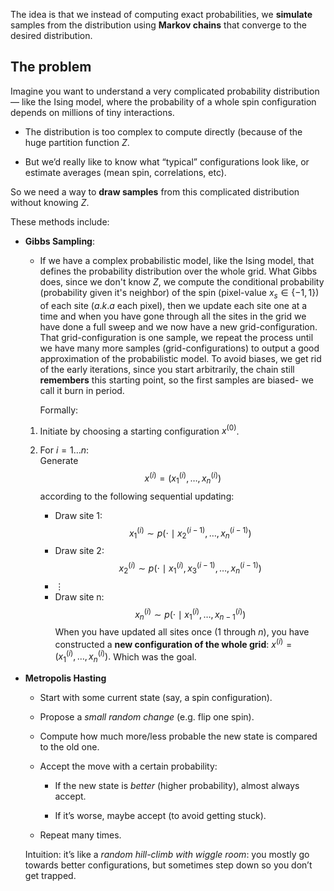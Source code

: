 
The idea is that we instead of computing exact probabilities, we **simulate** samples from the distribution using **Markov chains** that converge to the desired distribution.
## The problem

Imagine you want to understand a very complicated probability distribution — like the Ising model, where the probability of a whole spin configuration depends on millions of tiny interactions.

- The distribution is too complex to compute directly (because of the huge partition function $Z$.
    
- But we’d really like to know what “typical” configurations look like, or estimate averages (mean spin, correlations, etc).
    

 So we need a way to **draw samples** from this complicated distribution without knowing $Z$.

These methods include:
- **Gibbs Sampling**:
	- If we have a complex probabilistic model, like the Ising model, that defines the probability distribution over the whole grid. What Gibbs does, since we don't know $Z$, we compute the conditional probability (probability given it's neighbor) of the spin (pixel-value $x_s \in \{-1, 1\}$) of each site ($a.k.a$ each pixel), then we update each site one at a time and when you have gone through all the sites in the grid we have done a full sweep and we now have a new grid-configuration. That grid-configuration is one sample, we repeat the process until we have many more samples (grid-configurations) to output a good approximation of the probabilistic model. 
	  To avoid biases, we get rid of the early iterations, since you start arbitrarily, the chain still **remembers** this starting point, so the first samples are biased- we call it burn in period.

	  Formally:
	1. Initiate by choosing a starting configuration $x^{(0)}$.
	
	2. For $i=1\dots n$:  
	   Generate 
	   $$
	   x^{(i)} = (x^{(i)}_1, \ldots, x^{(i)}_n)
	   $$
	   according to the following sequential updating:
	
	   - Draw site 1:
	     $$
	     x^{(i)}_1 \sim p(\cdot \mid x^{(i-1)}_2, \ldots, x^{(i-1)}_n)
	     $$
	   - Draw site 2:
	     $$
	     x^{(i)}_2 \sim p(\cdot \mid x^{(i)}_1, x^{(i-1)}_3, \ldots, x^{(i-1)}_n)
	     $$
	   - $\vdots$  
	   - Draw site n:
	     $$
	     x^{(i)}_n \sim p(\cdot \mid x^{(i)}_1, \ldots, x^{(i)}_{n-1})
	     $$
		When you have updated all sites once ($1$ through $n$), you have constructed a **new configuration of the whole grid**:  $x^{(i)} = (x^{(i)}_1, \ldots, x^{(i)}_n).$ Which was the goal.

	
- **Metropolis Hasting** 
	- Start with some current state (say, a spin configuration).
	    
	- Propose a _small random change_ (e.g. flip one spin).
	    
	- Compute how much more/less probable the new state is compared to the old one.
	    
	- Accept the move with a certain probability:
	    
	    - If the new state is _better_ (higher probability), almost always accept.
	        
	    - If it’s worse, maybe accept (to avoid getting stuck).
	        
	- Repeat many times.
	    
	
	 Intuition: it’s like a _random hill-climb with wiggle room_: you mostly go towards better configurations, but sometimes step down so you don’t get trapped.